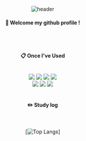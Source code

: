 <div align="center"> 

![header](https://capsule-render.vercel.app/api?type=cylinder&color=000000&height=150&section=header&text=Daesik-Seo&fontColor=ffffff&fontSize=70&animation=fadeIn&fontAlignY=55&desc=%20&descAlignY=62&descAlign=62)
  
####  :wave: Welcome my github profile !

 <br/>
 <br/>
  
####  :clipboard: Once I've Used 
  
 <br/>

<img src="https://img.shields.io/badge/React-61DAFB?style=for-the-badge&logo=React&logoColor=white">
<img src="https://img.shields.io/badge/Redux-764ABC?style=for-the-badge&logo=Redux&logoColor=white">
<img src="https://img.shields.io/badge/Tailwind CSS-06B6D4?style=for-the-badge&logo=Tailwind CSS&logoColor=white">
<img src="https://img.shields.io/badge/Typescript-3178C6?style=for-the-badge&logo=Typescript&logoColor=white">
 <br/>
<img src="https://img.shields.io/badge/JavaScript-F7DF1E?style=for-the-badge&logo=JavaScript&logoColor=white">
<img src="https://img.shields.io/badge/React Query-FF4154?style=for-the-badge&logo=ReactQuery&logoColor=white">
<img src="https://img.shields.io/badge/React Router-CA4245?style=for-the-badge&logo=ReactRouter&logoColor=white">


 
   <br/>
   <br/>
 
#### :pencil2: Study log
 
  <br/>
  
[![Top Langs](https://github-readme-stats.vercel.app/api/top-langs/?username=ringkoo&layout=compact)]
  
</div>
